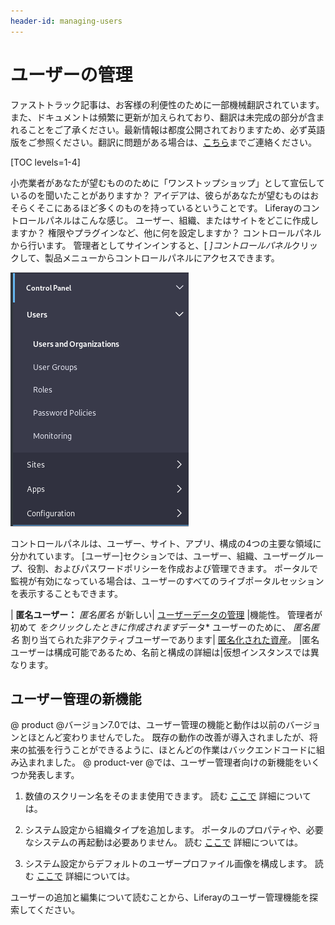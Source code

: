 ```yaml
---
header-id: managing-users
---
```


# ユーザーの管理

<p class="alert alert-info"><span class="wysiwyg-color-blue120">ファストトラック記事は、お客様の利便性のために一部機械翻訳されています。また、ドキュメントは頻繁に更新が加えられており、翻訳は未完成の部分が含まれることをご了承ください。最新情報は都度公開されておりますため、必ず英語版をご参照ください。翻訳に問題がある場合は、<a href="mailto:support-content-jp@liferay.com">こちら</a>までご連絡ください。</span></p>

[TOC levels=1-4]

小売業者があなたが望むもののために「ワンストップショップ」として宣伝しているのを聞いたことがありますか？ アイデアは、彼らがあなたが望むものはおそらくそこにあるほど多くのものを持っているということです。 Liferayのコントロールパネルはこんな感じ。 ユーザー、組織、またはサイトをどこに作成しますか？ 権限やプラグインなど、他に何を設定しますか？ コントロールパネルから行います。 管理者としてサインインすると、[ *]コントロールパネル*クリックして、製品メニューからコントロールパネルにアクセスできます。

![図1：管理者は、製品メニューからコントロールパネルにアクセスできます。](../../images/usrmgmt-control-panel.png)

コントロールパネルは、ユーザー、サイト、アプリ、構成の4つの主要な領域に分かれています。 [ユーザー]セクションでは、ユーザー、組織、ユーザーグループ、役割、およびパスワードポリシーを作成および管理できます。 ポータルで監視が有効になっている場合は、ユーザーのすべてのライブポータルセッションを表示することもできます。


<!--That's what this section of articles describes: User Management. Use these links
to navigate quickly to the content you want:

- [Users](/docs/7-1/user/-/knowledge_base/u/users-and-organizations)
    - [Adding, Editing, and Deleting Users](/docs/7-1/user/-/knowledge_base/u/adding-editing-and-deleting-users)
    - [Important Additional User Management Topics](/docs/7-1/user/-/knowledge_base/u/user-management-additional-topics)
- [Organizations](/docs/7-1/user/-/knowledge_base/u/organizations)
    - [Managing Organizations](/docs/7-1/user/-/knowledge_base/u/managing-organizations)
- [Roles and Permissions](/docs/7-1/user/-/knowledge_base/u/roles-and-permissions)
    - [Managing Roles](/docs/7-1/user/-/knowledge_base/u/managing-roles)
    - [Defining Role Permissions](/docs/7-1/user/-/knowledge_base/u/defining-role-permissions)
- [User Groups](/docs/7-1/user/-/knowledge_base/u/user-groups)

These articles are planned but not yet written:

- Password Policies(/docs/7-1/user/-/knowledge_base/u/password-policies)
- Monitoring Users(/docs/7-1/user/-/knowledge_base/u/monitoring-users)
- Auditing Users(/docs/7-1/user/-/knowledge_base/u/auditing-users)
-->

| **匿名ユーザー：** *匿名匿名* が新しい| [ユーザーデータの管理](/docs/7-1/user/-/knowledge_base/u/managing-user-data) |機能性。 管理者が初めて *をクリックしたときに作成されます*データ* ユーザーのために、 *匿名匿名* 割り当てられた非アクティブユーザーであります| [匿名化された資産](/docs/7-1/user/-/knowledge_base/u/managing-user-data#anonymizing-data)。 |匿名ユーザーは構成可能であるため、名前と構成の詳細は|仮想インスタンスでは異なります。</p>

## ユーザー管理の新機能

@ product @バージョン7.0では、ユーザー管理の機能と動作は以前のバージョンとほとんど変わりませんでした。 既存の動作の改善が導入されましたが、将来の拡張を行うことができるように、ほとんどの作業はバックエンドコードに組み込まれました。 @ product-ver @では、ユーザー管理者向けの新機能をいくつか発表します。

1.  数値のスクリーン名をそのまま使用できます。 読む [ここで](/docs/7-1/user/-/knowledge_base/u/user-management-additional-topics#numeric-screen-names) 詳細については。

2.  システム設定から組織タイプを追加します。 ポータルのプロパティや、必要なシステムの再起動は必要ありません。 読む [ここで](/docs/7-1/user/-/knowledge_base/u/managing-organizations#organization-types) 詳細については。

3.  システム設定からデフォルトのユーザープロファイル画像を構成します。 読む [ここで](/docs/7-1/user/-/knowledge_base/u/user-management-additional-topics#user-profile-pictures) 詳細については。

ユーザーの追加と編集について読むことから、Liferayのユーザー管理機能を探索してください。


<!-- Perhaps make a table showing similarities and differences between the
parallel sites vs. portal-wide user functionality
-->
